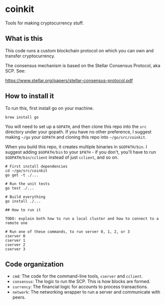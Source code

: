 # coinkit
Tools for making cryptocurrency stuff.

## What is this

This code runs a custom blockchain protocol on which you can own and transfer
cryptocurrency.

The consensus mechanism is based on the Stellar Consensus Protocol,
aka SCP. See:

https://www.stellar.org/papers/stellar-consensus-protocol.pdf 

## How to install it

To run this, first install go on your machine.

```
brew install go
```

You will need to set up a `GOPATH`, and then clone this repo into the `src`
directory under your gopath. If you have no other preference, I suggest making
`~/go` your `GOPATH` and cloning this repo into `~/go/src/coinkit`.

When you build this repo, it creates multiple binaries in `$GOPATH/bin`.
I suggest adding `$GOPATH/bin` to your `$PATH` - if you don't, you'll have to run
`$GOPATH/bin/cclient` instead of just `cclient`, and so on.

```
# First install dependencies
cd ~/go/src/coinkit
go get -t ./...

# Run the unit tests
go test ./...

# Build everything
go install ./...

## How to run it

TODO: explain both how to run a local cluster and how to connect to a remote one

# Run one of these commands, to run server 0, 1, 2, or 3
cserver 0
cserver 1
cserver 2
cserver 3
```

## Code organization

* `cmd`: The code for the command-line tools, `cserver` and `cclient`.
* `consensus`: The logic to run the SCP. This is how blocks are formed.
* `currency`: The financial logic for accounts to process transactions.
* `network`: The networking wrapper to run a server and communicate with peers.
